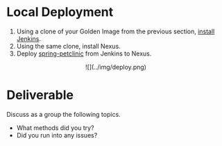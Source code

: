 # Local Deployment

 1. Using a clone of your Golden Image from the previous section, [install Jenkins](https://wiki.jenkins.io/display/JENKINS/Installing+Jenkins+on+Red+Hat+distributions).
 2. Using the same clone, install Nexus.
 3. Deploy [spring-petclinic](https://github.com/spring-projects/spring-petclinic) from Jenkins to Nexus.

<center>
  ![](../img/deploy.png)  
</center>

# Deliverable

Discuss as a group the following topics.
 - What methods did you try?
 - Did you run into any issues?


